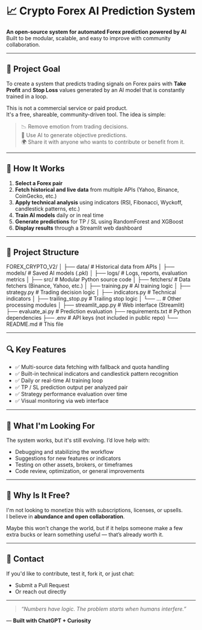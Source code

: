 # 📈 Crypto Forex AI Prediction System

**An open-source system for automated Forex prediction powered by AI**  
Built to be modular, scalable, and easy to improve with community collaboration.

---

## 🚀 Project Goal

To create a system that predicts trading signals on Forex pairs with **Take Profit** and **Stop Loss** values generated by an AI model that is constantly trained in a loop.

This is not a commercial service or paid product.  
It's a free, shareable, community-driven tool. The idea is simple:

> 📉 Remove emotion from trading decisions.  
> 🤖 Use AI to generate objective predictions.  
> 🌍 Share it with anyone who wants to contribute or benefit from it.

---

## 🧠 How It Works

1. **Select a Forex pair**
2. **Fetch historical and live data** from multiple APIs (Yahoo, Binance, CoinGecko, etc.)
3. **Apply technical analysis** using indicators (RSI, Fibonacci, Wyckoff, candlestick patterns, etc.)
4. **Train AI models** daily or in real time
5. **Generate predictions** for TP / SL using RandomForest and XGBoost
6. **Display results** through a Streamlit web dashboard

---

## 🧱 Project Structure

FOREX_CRYPTO_V2/
│
├── data/ # Historical data from APIs
│
├── models/ # Saved AI models (.pkl)
│
├── logs/ # Logs, reports, evaluation metrics
│
├── src/ # Modular Python source code
│ ├── fetchers/ # Data fetchers (Binance, Yahoo, etc.)
│ ├── training.py # AI training logic
│ ├── strategy.py # Trading decision logic
│ ├── indicators.py # Technical indicators
│ ├── trailing_stop.py # Trailing stop logic
│ └── ... # Other processing modules
│
├── streamlit_app.py # Web interface (Streamlit)
├── evaluate_ai.py # Prediction evaluation
├── requirements.txt # Python dependencies
├── .env # API keys (not included in public repo)
└── README.md # This file


---

## 🔍 Key Features

- ✅ Multi-source data fetching with fallback and quota handling
- ✅ Built-in technical indicators and candlestick pattern recognition
- ✅ Daily or real-time AI training loop
- ✅ TP / SL prediction output per analyzed pair
- ✅ Strategy performance evaluation over time
- ✅ Visual monitoring via web interface

---

## 🤝 What I'm Looking For

The system works, but it's still evolving. I’d love help with:

- Debugging and stabilizing the workflow
- Suggestions for new features or indicators
- Testing on other assets, brokers, or timeframes
- Code review, optimization, or general improvements

---

## 💬 Why Is It Free?

I'm not looking to monetize this with subscriptions, licenses, or upsells.  
I believe in **abundance and open collaboration**.

Maybe this won’t change the world, but if it helps someone make a few extra bucks or learn something useful — that’s already worth it.

---

## 📩 Contact

If you'd like to contribute, test it, fork it, or just chat:

- Submit a Pull Request
- Or reach out directly

---

> *“Numbers have logic. The problem starts when humans interfere.”*

—
**Built with ChatGPT + Curiosity**
